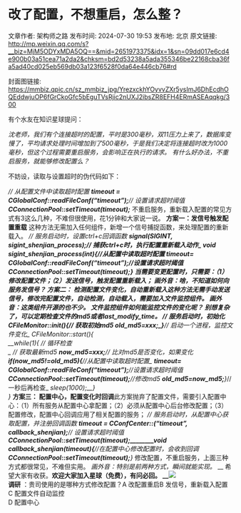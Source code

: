 # 改了配置，不想重启，怎么整？

文章作者: 架构师之路
发布时间: 2024-07-30 19:53
发布地: 北京
原文链接: http://mp.weixin.qq.com/s?__biz=MjM5ODYxMDA5OQ==&mid=2651973375&idx=1&sn=09dd017e6cd4e900b03a51cea71a2da2&chksm=bd2d53238a5ada355346be22168cba36fa5ad40cd025eb569db03a123f6528f0da64e446cb76#rd

封面图链接: https://mmbiz.qpic.cn/sz_mmbiz_jpg/YrezxckhYOyvvZXr5ysImJ6DhEcdhOQEddwjuOP6fGrCkoGfc5bEguTVsRjic2nUXJ2ibsZR8EFH4ERmASEAqqkg/300

有个水友在知识星球提问：

_沈老师，我们有个连接超时的配置，平时是300毫秒，双11压力上来了，数据库变慢了，平均请求处理时间增加到了500毫秒，于是我们决定将连接超时改为1000毫秒，但这个过程需要重启服务，会影响正在执行的请求。_
_有什么好办法，不重启服务，就能够修改配置么？_

不妨设，读取与设置超时的伪代码如下：

 _// 从配置文件中读取超时配置_ ___timeout = CGlobalConf::readFileConf(“timeout”);____//
设置请求超时阈值_ ___CConnectionPool::setTimeout(timeout);___
不重启服务，重新载入配置的常见方式有3这么几种，不难但很使用，花1分钟和大家说一说。 **方案一：发信号触发配置重载**
这种方法无需加入任何组件，新增一个信号捕捉函数，来处理配置的重新载入。  _// 服务启动时，设置ctrl+c回调函数_ ___signal(SIGINT,
sigint_shenjian_process);________// 捕获ctrl+c时，执行配置重新载入动作_ _void
sigint_shenjian_process(int){____//从配置中读取超时配置_ ___timeout=
CGlobalConf::readFileConf(“timeout”);____//设置请求超时阈值_
___CConnectionPool::setTimeout(timeout);____}_
当需要变更配置时，只需要：（1）修改配置文件；（2）发送信号，触发配置重新载入； _画外音：啥，不知道如何向服务发信号？_ __**方案二：
检测配置文件变化，自动重新载入**这种方法无需手动发送信号，修改完配置文件，自动检测，自动载入，需要加入文件监控组件。 _画外音：这类组件开源的也不少。_
__**文件监控组件如何能监控文件的变化呢？** 别想复杂了，可以定期检查文件的md5或者last_modify_time。  _// 服务启动时，初始化_
___CFileMonitor::init(){____// 获取初始md5_ ___old_md5=xxx;____}________//
启动一个进程，监控文件变化_ ___CFileMonitor::start(){  
__while(1){ // 循环检查  
_ _// 获取最新md5_ ___now_md5=xxx;____// 比对md5是否变化，如果变化_
___if(now_md5!=old_md5){____//从配置中读取超时配置_ ___timeout=
CGlobalConf::readFileConf(“timeout”);____//设置请求超时阈值_
___CConnectionPool::setTimeout(timeout);____//修改md5_
___old_md5=now_md5;__}__// 一秒后再检查_ _sleep(1000);__}  
}_ **方案三：
配置中心，配置变化时回调**此方案抛弃了配置文件，需要引入配置中心：（1）所有服务从配置中心拿配置；（2）必须从配置中心后台修改配置；（3）配置修改，配置中心回调应用了相关配置的服务；
_// 服务启动时，从配置中心获取配置，并注册回调函数_ ___timeout = CConfCenter::(“timeout”,
callback_shenjian);____// 设置请求超时阈值_
___CConnectionPool::setTimeout(timeout);________void
callback_shenjian(timeout){____//在配置中心修改配置时，会收到回调_
___CConnectionPool::setTimeout(timeout);____}_ 修改配置，不重启服务，上面三种方式都很常见，不难但实用。
_画外音：特别是前两种方式，瞬间就能实现。_ __ 希望大家有收获。******欢迎大家加入星球（免费），有问必回。**
__![](https://mmbiz.qpic.cn/sz_mmbiz_jpg/YrezxckhYOztvLllVSRGFdacgyFSibmGbYC9gP6Vp2vbia6XML5dX9srBDbHhYHUdYgiaQe45OmX669nFsNF3kPAw/640?wx_fmt=other&wxfrom=5&wx_lazy=1&wx_co=1&tp=webp)****  
**调研** ：贵司使用的是哪种方式修改配置？A 改配置重启B 发信号，重新载入配置  
C 配置文件自动监控  
D 配置中心  

